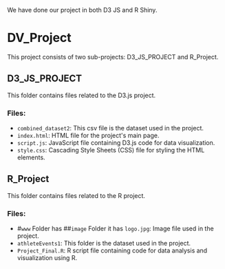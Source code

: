We have done our project in both D3 JS and R Shiny.

# DV_Project

This project consists of two sub-projects: D3_JS_PROJECT and R_Project.

## D3_JS_PROJECT

This folder contains files related to the D3.js project.

### Files:
- `combined_dataset2`: This csv file is the dataset used in the project.
- `index.html`: HTML file for the project's main page.
- `script.js`: JavaScript file containing D3.js code for data visualization.
- `style.css`: Cascading Style Sheets (CSS) file for styling the HTML elements.

## R_Project

This folder contains files related to the R project.

### Files:
- #`www` Folder has ##`image` Folder it has `logo.jpg`: Image file used in the project.
- `athleteEvents1`: This folder is the dataset used in the project.
- `Project_Final.R`: R script file containing code for data analysis and visualization using R.


